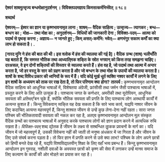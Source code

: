**ऐश्वरं शाषमुत्सृज्य बन्धमोक्षानुदर्शनम् ।** **विविक्तपदमज्ञाय किमसत्कर्मभिर्भवेत् ॥ १८॥** 

**शब्दार्थ** 

**ऐश्वरम्—** **ईश्वर का ज्ञान या कृष्णभावनामृत लाना** **; शाषम्—** **वैदिक साहित्य** **; उत्सृज्य—** **त्यागकर** **; बन्ध—** **बन्धन का** **;** **मोक्ष—** **तथा मोक्ष का** **; अनुदर्शनम्—** **विधियों की जानकारी देना** **; विविक्त-पदम्—** **आत्मा को पदार्थ से पृथक् करना** **;** **अज्ञाय—** **न जानते हुए** **; किम् असत्-कर्मभि: भवेत्—** **क्षणभंगुर सकाम कर्मों का क्या लाभ हो सकता है।** **.** 

**[नारद मुनि ने हंस की बात की थी। इस श्लोक में हंस की व्यालया की गई है]। वैदिक** **ग्रन्थ (शाष) भलीभाँति यह बताते हैं, कि समस्त भौतिक तथा आध्याति्मक शकि्त के स्रोत** **भगवान् को किस तरह समझना चाहिए। दरअसल, वे इन दोनों शकि्तयों की विस्तार से** **व्यालया करते हैं। हंस वह है, जो पदार्थ तथा आत्मा में अन्तर करता है, जो हर वस्तु के सार** **को ग्रहण करता है और जो बन्धन के तथा मोक्ष के उपायों की व्यालया करता है। शाषों के** **शब्द विविध प्रकार की ध्वनियों के रूप में हैं। यदि कोई मूर्ख धूर्त व्यक्ति नश्वर कार्यों में** **लगने के लिए इन शाषों के अध्ययन को ताक पर रख देता है, तो फिर परिणाम क्या** **होगा?** **तात्पर्य :** कृष्णभावनामृत आन्दोलन वैदिक साहित्य को आधुनिक भाषाओं में, विशेषतया अंग्रेजी, फ्रांसीसी तथा जर्मन जैसी पाश्चात्य भाषाओं में, प्रस्तुत करने के लिए अति उत्सुक है। पाश्चात्य जगत के कर्णधार, अमरीकी तथा यूरोपियन, आधुनिक सवयता की *प्रतिमाएँ* बन चुके हैं, क्योंकि भौतिक सवयता की प्रगति के लिए पाश्चात्य लोग अस्थायी कार्यों में अत्यन्त कुशल हैं। किन्तु विवेकवान् व्यकि्त यह देख सकता है कि सारे भव्य कार्य, यद्यपि नश्वर जीवन के लिए कदाचित् अत्यन्त महत्त्वपूर्ण हैं, किन्तु शाश्वत जीवन से उन्हें कुछ लेना-देना नहीं रहता। सारा जगत पश्चिम की भौतिकतावादी सवयता की नकल कर रहा है, अतएव कृष्णभावनामृत आन्दोलन मूल संस्कृत वैदिक ग्रन्थों का पाश्चात्य भाषाओं में अनुवाद करके पाश्चात्य लोगों को ज्ञान प्रदान करने में अत्यधिक रुचि रखता है। *विविक्त-पदम्* शब्द द्योतक है जीवन के लक्ष्य से सश्बन्धित ताॢकक प्रवचनों के मार्ग का। यदि जीवन में जो महत्त्वपूर्ण है, उसकी विवेचना नहीं की जाती तो मनुष्य अंधकार में जा गिरता है और जीवन के लिए उसे संघर्ष करना पड़ता है। तो फिर ज्ञान में प्रगति करने से उसे क्या लाभ? पश्चिम के लोग अपने छात्रों को हिप्पी बनते देख रहे हैं, यद्यपि विश्वविद्यालयीन् शिक्षा के लिए वहाँ भव्य प्रबन्ध हैं। किन्तु कृष्णभावनामृत आन्दोलन इन गुमराह, नशीली दवाओं के अवयस्त छात्रों को कृष्ण की सेवा में लगाकर उन्हें मानव समाज के लिए कल्याण के कार्यों की ओर मोडऩे का प्रयास कर रहा है।  